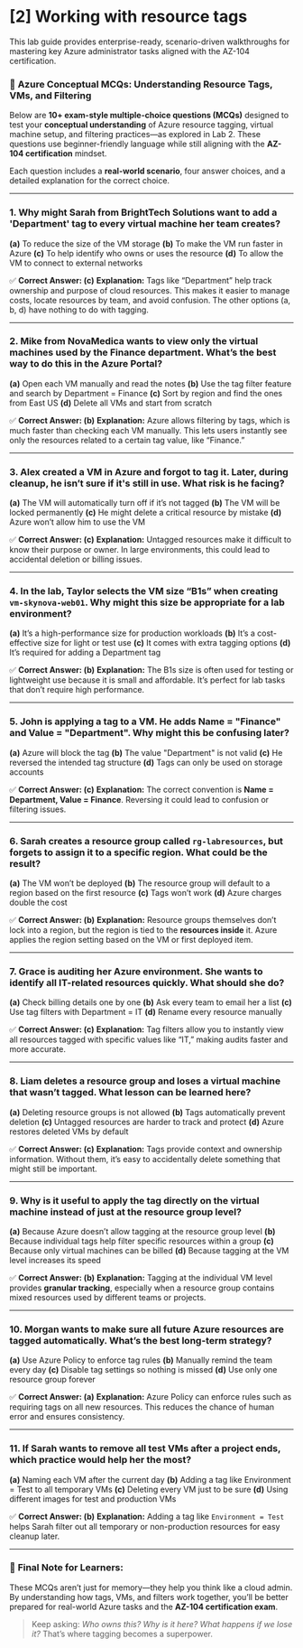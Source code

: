 # [2] Working with resource tags

This lab guide provides enterprise-ready, scenario-driven walkthroughs for mastering key Azure administrator tasks aligned with the AZ-104 certification.

### 📝 **Azure Conceptual MCQs: Understanding Resource Tags, VMs, and Filtering**

Below are **10+ exam-style multiple-choice questions (MCQs)** designed to test your **conceptual understanding** of Azure resource tagging, virtual machine setup, and filtering practices—as explored in Lab 2. These questions use beginner-friendly language while still aligning with the **AZ-104 certification** mindset.

Each question includes a **real-world scenario**, four answer choices, and a detailed explanation for the correct choice.

---

### **1. Why might Sarah from BrightTech Solutions want to add a 'Department' tag to every virtual machine her team creates?**

**(a)** To reduce the size of the VM storage
**(b)** To make the VM run faster in Azure
**(c)** To help identify who owns or uses the resource
**(d)** To allow the VM to connect to external networks

✅ **Correct Answer: (c)**
**Explanation:** Tags like “Department” help track ownership and purpose of cloud resources. This makes it easier to manage costs, locate resources by team, and avoid confusion. The other options (a, b, d) have nothing to do with tagging.

---

### **2. Mike from NovaMedica wants to view only the virtual machines used by the Finance department. What’s the best way to do this in the Azure Portal?**

**(a)** Open each VM manually and read the notes
**(b)** Use the tag filter feature and search by Department = Finance
**(c)** Sort by region and find the ones from East US
**(d)** Delete all VMs and start from scratch

✅ **Correct Answer: (b)**
**Explanation:** Azure allows filtering by tags, which is much faster than checking each VM manually. This lets users instantly see only the resources related to a certain tag value, like “Finance.”

---

### **3. Alex created a VM in Azure and forgot to tag it. Later, during cleanup, he isn’t sure if it's still in use. What risk is he facing?**

**(a)** The VM will automatically turn off if it’s not tagged
**(b)** The VM will be locked permanently
**(c)** He might delete a critical resource by mistake
**(d)** Azure won’t allow him to use the VM

✅ **Correct Answer: (c)**
**Explanation:** Untagged resources make it difficult to know their purpose or owner. In large environments, this could lead to accidental deletion or billing issues.

---

### **4. In the lab, Taylor selects the VM size “B1s” when creating `vm-skynova-web01`. Why might this size be appropriate for a lab environment?**

**(a)** It’s a high-performance size for production workloads
**(b)** It’s a cost-effective size for light or test use
**(c)** It comes with extra tagging options
**(d)** It’s required for adding a Department tag

✅ **Correct Answer: (b)**
**Explanation:** The B1s size is often used for testing or lightweight use because it is small and affordable. It’s perfect for lab tasks that don’t require high performance.

---

### **5. John is applying a tag to a VM. He adds Name = "Finance" and Value = "Department". Why might this be confusing later?**

**(a)** Azure will block the tag
**(b)** The value "Department" is not valid
**(c)** He reversed the intended tag structure
**(d)** Tags can only be used on storage accounts

✅ **Correct Answer: (c)**
**Explanation:** The correct convention is **Name = Department, Value = Finance**. Reversing it could lead to confusion or filtering issues.

---

### **6. Sarah creates a resource group called `rg-labresources`, but forgets to assign it to a specific region. What could be the result?**

**(a)** The VM won’t be deployed
**(b)** The resource group will default to a region based on the first resource
**(c)** Tags won’t work
**(d)** Azure charges double the cost

✅ **Correct Answer: (b)**
**Explanation:** Resource groups themselves don’t lock into a region, but the region is tied to the **resources inside** it. Azure applies the region setting based on the VM or first deployed item.

---

### **7. Grace is auditing her Azure environment. She wants to identify all IT-related resources quickly. What should she do?**

**(a)** Check billing details one by one
**(b)** Ask every team to email her a list
**(c)** Use tag filters with Department = IT
**(d)** Rename every resource manually

✅ **Correct Answer: (c)**
**Explanation:** Tag filters allow you to instantly view all resources tagged with specific values like “IT,” making audits faster and more accurate.

---

### **8. Liam deletes a resource group and loses a virtual machine that wasn’t tagged. What lesson can be learned here?**

**(a)** Deleting resource groups is not allowed
**(b)** Tags automatically prevent deletion
**(c)** Untagged resources are harder to track and protect
**(d)** Azure restores deleted VMs by default

✅ **Correct Answer: (c)**
**Explanation:** Tags provide context and ownership information. Without them, it’s easy to accidentally delete something that might still be important.

---

### **9. Why is it useful to apply the tag directly on the virtual machine instead of just at the resource group level?**

**(a)** Because Azure doesn’t allow tagging at the resource group level
**(b)** Because individual tags help filter specific resources within a group
**(c)** Because only virtual machines can be billed
**(d)** Because tagging at the VM level increases its speed

✅ **Correct Answer: (b)**
**Explanation:** Tagging at the individual VM level provides **granular tracking**, especially when a resource group contains mixed resources used by different teams or projects.

---

### **10. Morgan wants to make sure all future Azure resources are tagged automatically. What’s the best long-term strategy?**

**(a)** Use Azure Policy to enforce tag rules
**(b)** Manually remind the team every day
**(c)** Disable tag settings so nothing is missed
**(d)** Use only one resource group forever

✅ **Correct Answer: (a)**
**Explanation:** Azure Policy can enforce rules such as requiring tags on all new resources. This reduces the chance of human error and ensures consistency.

---

### **11. If Sarah wants to remove all test VMs after a project ends, which practice would help her the most?**

**(a)** Naming each VM after the current day
**(b)** Adding a tag like Environment = Test to all temporary VMs
**(c)** Deleting every VM just to be sure
**(d)** Using different images for test and production VMs

✅ **Correct Answer: (b)**
**Explanation:** Adding a tag like `Environment = Test` helps Sarah filter out all temporary or non-production resources for easy cleanup later.

---

### 📘 **Final Note for Learners:**

These MCQs aren’t just for memory—they help you think like a cloud admin. By understanding how tags, VMs, and filters work together, you’ll be better prepared for real-world Azure tasks and the **AZ-104 certification exam**.

> Keep asking: *Who owns this? Why is it here? What happens if we lose it?*
> That’s where tagging becomes a superpower.
